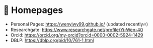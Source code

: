 # 📎 Homepages
- Personal Pages: <a href="https://wenyiwy99.github.io/"> https://wenyiwy99.github.io/ </a> (updated recently🔥)
- Researchgate: <a href="https://www.researchgate.net/profile/Yi-Wen-40"> https://www.researchgate.net/profile/Yi-Wen-40 </a>
- Orcid: <a href="https://orcid.org/my-orcid?orcid=0000-0002-5924-1429"> https://orcid.org/my-orcid?orcid=0000-0002-5924-1429 </a>
- DBLP: <a href="https://dblp.org/pid/10/761-1.html"> https://dblp.org/pid/10/761-1.html </a>
